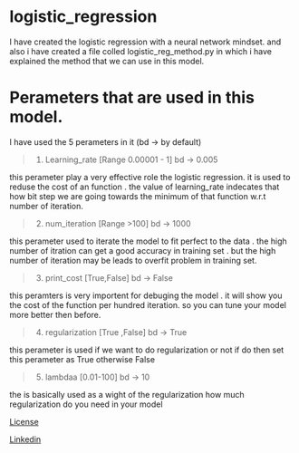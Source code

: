 # logistic_regression
I have created the logistic regression with a neural network mindset.
and also i have created a file colled logistic_reg_method.py in which i 
have explained the method that we can use in this model.

# Perameters that are used in this model.
I have used the 5 perameters in it (bd -> by default)
>1) Learning_rate [Range 0.00001 - 1]  bd -> 0.005

this perameter play a very effective role the logistic regression. it is used to reduse the cost of an
function . the value of learning_rate indecates that how bit step we are going towards the minimum of that function
w.r.t number of iteration.

>2) num_iteration [Range >100] bd -> 1000

this perameter used to iterate the model to fit perfect to the data . the high number of itration can get a good accuracy in training 
set . but the high number of iteration may be leads to overfit problem in training set.

>3) print_cost [True,False] bd -> False

this peramters is very importent for debuging the model . it will show you the cost of the function per hundred iteration. so you can tune your model
more better then before.

>4) regularization [True ,False] bd -> True

this perameter is used if we want to do regularization or not if do then set this perameter as True otherwise False

>5) lambdaa [0.01-100] bd -> 10

the is basically used as a wight of the regularization how much regularization do you need in your model

[License](LICENSE)

[Linkedin](https://www.linkedin.com/in/samunder-singh-265508202?lipi=urn%3Ali%3Apage%3Ad_flagship3_profile_view_base_contact_details%3BD2%2BZpxmSTzmXNjBgIdoUSA%3D%3D)
